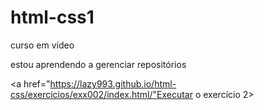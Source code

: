 # html-css1
 curso em vídeo


estou aprendendo a gerenciar repositórios

<a href="https://lazy993.github.io/html-css/exercicios/exx002/index.html/"Executar o exercício 2>